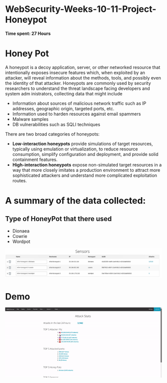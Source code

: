 # WebSecurity-Weeks-10-11-Project-Honeypot

**Time spent: 27 Hours**

# Honey Pot
A honeypot is a decoy application, server, or other networked resource that intentionally exposes insecure features which, when exploited by an attacker, will reveal information about the methods, tools, and possibly even the identity of that attacker. Honeypots are commonly used by security researchers to understand the threat landscape facing developers and system adm
inistrators, collecting data that might include
   * Information about sources of malicious network traffic such as IP addresses, geographic origin, targeted ports, etc.
   * Information used to harden resources against email spammers
   * Malware samples
   * DB vulnerabilities such as SQLI techniques
   
There are two broad categories of honeypots:
   * **Low-interaction honeypots** provide simulations of target resources, typically using emulation or virtualization, to reduce resource consumption, simplify configuration and deployment, and provide solid containment features.
   * **High-interaction honeypots** expose non-simulated target resources in a way that more closely imitates a production environment to attract more sophisticated attackers and understand more complicated exploitation routes.
   
# A summary of the data collected:

## Type of HoneyPot that there used
   * Dionaea
   * Cowrie
   * Wordpot

![](https://github.com/rusty619/WebSecurity-Weeks-10-11-Project-Honeypot/blob/master/SensorsData.png?raw=true)

# Demo

![](Demo.gif)
